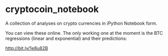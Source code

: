 cryptocoin_notebook
===================

A collection of analyses on crypto currencies in iPython Notebook form.

You can view these online.  The only working one at the moment is the BTC regressions (linear and exponential) and their predictions:

http://bit.ly/1e8u82B
